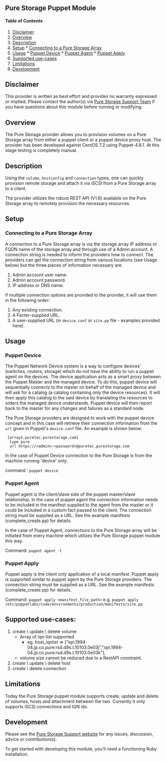 ## Pure Storage Puppet Module

#### Table of Contents

  1. [Disclaimer](#disclaimer)
  2. [Overview](#overview)
  3. [Description](#description)
  4. [Setup](#setup)
    * [Connecting to a Pure Storage Array](#connecting-to-a-purestorage-array)
  5. [Usage](#usage)
    * [Puppet Device](#puppet-device)
    * [Puppet Agent](#puppet-agent)
    * [Puppet Apply](#puppet-apply)
  6. [Supported use-cases](#supported-use-cases)  
  7. [Limitations](#limitations)
  8. [Development](#development)

## Disclaimer

This provider is written as best effort and provides no warranty expressed or
implied. Please contact the author(s) via [Pure Storage Support Team](https://www.purestorage.com/support.html) if you have
questions about this module before running or modifying.

## Overview

The Pure Storage provider allows you to provision volumes on a Pure Storage array
from either a puppet client or a puppet device proxy host. The provider has
been developed against CentOS 7.2 using Puppet-4.8.1. At this stage testing
is completely manual.

## Description

Using the `volume`, `hostconfig` and `connection` types, one
can quickly provision remote storage and attach it via iSCSI from a
Pure Storage array to a client.

The provider utilizes the robust REST API (V1.6) available on the Pure Storage
array to remotely provision the necessary resources.

## Setup

### Connecting to a Pure Storage Array

A connection to a Pure Storage array is via the storage array IP address 
or FQDN name of the storage array and through use of a Admin account. 
A connection string is needed to inform the providers how to connect. 
The providers can get the connection string from various locations 
(see Usage below) but the three pieces of information necessary are:

  1. Admin account user name.
  2. Admin account password.
  3. IP address or DNS name.

If multiple connection options are provided to the provider, it will use them
in the following order:

  1. Any existing connection.
  2. A Facter-supplied URL.
  3. A user-supplied URL (in `device.conf` or `site.pp` file - examples provided here).

## Usage

### Puppet Device

The Puppet Network Device system is a way to configure devices' (switches,
routers, storage) which do not have the ability to run a puppet agent on
the devices. The device application acts as a smart proxy between the Puppet
Master and the managed device. To do this, puppet device will
sequentially connects to the master on behalf of the managed device
and will ask for a catalog (a catalog containing only the device
resources). It will then apply this catalog to the said device by translating
the resources to orders the managed device understands. Puppet device will
then report back to the master for any changes and failures as a standard node.

The Pure Storage providers are designed to work with the puppet device concept and
in this case will retrieve their connection information from the `url` given
in Puppet's `device.conf` file. An example is shown below:

     [array1.puretec.purestorage.com]
      type pure
      url https://<admin>:<password>@puretec.purestorage.com

In the case of Puppet Device connection to the Pure Storage is from the machine
running 'device' only.

command : `puppet device`

### Puppet Agent

Puppet agent is the client/slave side of the puppet master/slave relationship.
In the case of puppet agent the connection information needs to be included in
the manifest supplied to the agent from the master or it could be included
in a custom fact passed to the client. The connection string must be supplied
as a URL. See the example manifests (complete_create.pp) for details.

In the case of Puppet Agent, connections to the Pure Storage array will be
initiated from every machine which utilizes the Pure Storage puppet module this
way.

Command: `puppet agent -t`

### Puppet Apply

Puppet apply is the client only application of a local manifest. Puppet apply
is supported similar to puppet agent by the Pure Storage providers. 
The connection string must be supplied as a URL. See the example 
manifests (complete_create.pp) for details.

Command: `puppet apply <manifest_file_path>`
   e.g. `puppet apply /etc/puppetlabs/code/environments/production/manifests/site.pp`

## Supported use-cases:

   1. create \ update \ delete volume
      * Array of iqn-list supported
        - eg.  host_iqnlist =>  ["iqn.1994-04.jp.co.pure:rsd.d9s.t.10103.0e03j","iqn.1994-04.jp.co.pure:rsd.d9s.t.10103.0e03k"],
      * volume size cannot be reduced due to a RestAPI constraint.
   2. create \ update \ delete host
   3. create \ delete connection

## Limitations

Today the Pure Storage puppet module supports create, update and delete of 
volumes, hosts and attachment between the two. 
Currently it only supports iSCSI connections and IQN ids.

## Development

Please see the [Pure Storage Support website](https://www.purestorage.com/support.html) for any issues,
discussion, advice or contribution(s).

To get started with developing this module, you'll need a functioning Ruby installation.
